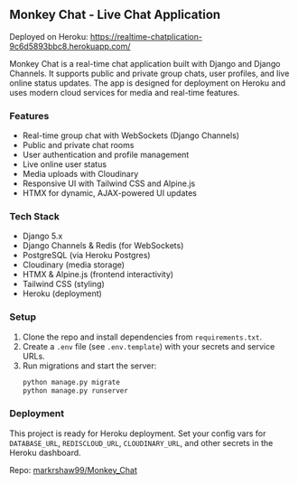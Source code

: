 ## Monkey Chat - Live Chat Application
Deployed on Heroku: https://realtime-chatplication-9c6d5893bbc8.herokuapp.com/

Monkey Chat is a real-time chat application built with Django and Django Channels. It supports public and private group chats, user profiles, and live online status updates. The app is designed for deployment on Heroku and uses modern cloud services for media and real-time features.

### Features
- Real-time group chat with WebSockets (Django Channels)
- Public and private chat rooms
- User authentication and profile management
- Live online user status
- Media uploads with Cloudinary
- Responsive UI with Tailwind CSS and Alpine.js
- HTMX for dynamic, AJAX-powered UI updates

### Tech Stack
- Django 5.x
- Django Channels & Redis (for WebSockets)
- PostgreSQL (via Heroku Postgres)
- Cloudinary (media storage)
- HTMX & Alpine.js (frontend interactivity)
- Tailwind CSS (styling)
- Heroku (deployment)

### Setup
1. Clone the repo and install dependencies from `requirements.txt`.
2. Create a `.env` file (see `.env.template`) with your secrets and service URLs.
3. Run migrations and start the server:
   ```bash
   python manage.py migrate
   python manage.py runserver
   ```

### Deployment
This project is ready for Heroku deployment. Set your config vars for `DATABASE_URL`, `REDISCLOUD_URL`, `CLOUDINARY_URL`, and other secrets in the Heroku dashboard.

Repo: [markrshaw99/Monkey_Chat](https://github.com/markrshaw99/Monkey_Chat)